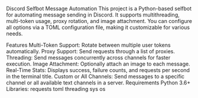 Discord Selfbot Message Automation
This project is a Python-based selfbot for automating message sending in Discord. It supports multithreading, multi-token usage, proxy rotation, and image attachment. You can configure all options via a TOML configuration file, making it customizable for various needs.

Features
Multi-Token Support: Rotate between multiple user tokens automatically.
Proxy Support: Send requests through a list of proxies.
Threading: Send messages concurrently across channels for faster execution.
Image Attachment: Optionally attach an image to each message.
Real-Time Stats: Displays success, failure counts, and requests per second in the terminal title.
Custom or All Channels: Send messages to a specific channel or all available text channels in a server.
Requirements
Python 3.6+
Libraries:
requests
toml
threading
sys
os
